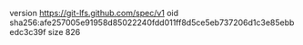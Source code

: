 version https://git-lfs.github.com/spec/v1
oid sha256:afe257005e91958d85022240fdd011ff8d5ce5eb737206d1c3e85ebbedc3c39f
size 826
